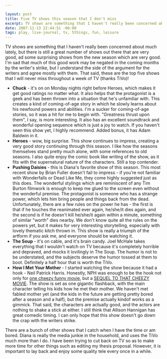 ```yaml
--- 

layout: post
title: Five TV shows this season that I don't miss
excerpt: TV shows are something that I haven't really been concerned about much lately, but there is still a great number of shows out there that are very good, ad some surprising shows from the new season which are very good.  I'm sad that much of this good work may be negated in the coming months by the writer's strike, but I understand the side of the argument for the writers and agree mostly with them.
date: 2007-11-13 22:44:51 -06:00
tags: play, live-journal, tv, 5things, fun, leisure
---
```

TV shows are something that I haven't really been concerned about much lately, but there is still a great number of shows out there that are very good, ad some surprising shows from the new season which are very good.  I'm sad that much of this good work may be negated in the coming months by the writer's strike, but I understand the side of the argument for the writers and agree mostly with them.  That said, these are the top five shows that I will never miss throughout a week of TV (thanks TiVo)!
<ul>
	<li> <strong>Chuck</strong> - it's on on Monday nights right before Heroes, which makes it get good ratings no matter what.   It also helps that the protagonist is a geek and has been thrown into a situation that he's unfamiliar with.  This creates a kind of coming-of-age story in which he slowly learns about his newfound powers and abilities.  I'm a sucker for coming-of-age stories, so it was a hit for me to begin with.  "Greatness thrust upon them", I say, is more interesting.  It also has an excellent soundtrack and wonderful opening sequence which is just a joy to watch.  If you haven't seen this show yet, I highly recommend.  Added bonus, it has Adam Baldwin in it.</li>
	<li> <strong>Heroes</strong> - wow, big surprise.  This show continues to impress, creating a very good story continuing through this season.  I like how the seasons themselves stand pretty much alone, with some references to old seasons.  I also quite enjoy the comic book like writing of the show, as it fits with the supernatural nature of the characters.  Still a top contender.</li>
	<li> <strong> Pushing Daisies </strong> - this is Diana's favorite show of this season.  This most recent show by Brian Fuller doesn't fail to impress - if you're not familiar with Wonderfalls or Dead Like Me, they come highly suggested just as this does.  The wonderful stylings which are reminiscent of any Tim Burton filmwork is enough to keep me glued to the screen even without the wonderful premise.  The protagonist is someone who has a strange power, which lets him bring people and things back from the dead.  Unfortunately, there are a few rules on the power he has - the first is that if he touches the reanimated ever again, he/she/it dies again, and the second is if he doesn't kill he/she/it again within a minute, something of similar "worth" dies nearby.  We don't know quite all the rules on the powers yet, but it makes for very interesting storytelling, especially with lovely thematic kitch thrown in.  This show is really a triumph of the artform if you ask me, and everyone should be watching it.</li>
	<li> <strong> The Soup </strong> - it's on cable, and it's brain candy.  Joel McHale takes everything that I wouldn't watch on TV because it's completely horrible and depraved, and mocks it lovilingly in The Soup.  The humor is not to be understated, and the subjects deserve the humor tossed at them to boot.  Definitely a half hour that is worth the TiVo.</li>
	<li> <strong> How I Met Your Mother </strong> - I started watching the show because it had a hook - Neil Patrick Harris.  Honestly, NPH was enough to be the hook not only for <a href="http://www.imdb.com/title/tt0366551/">one cheezy funny movie</a>, but a <a href="http://www.haroldandkumar.com/">SEQUEL TO THAT CHEEZY MOVIE</a>.   The show is set as one gigantic flashback, with the main character telling his kids how he met their mother.  We haven't met fabled mother yet (and the kids in the future are getting pretty bored after a season and a half), but the premise actually kindof works as a gimmick.  That said, the characters are actually good, and the actors are nothing to shake a stick at either.  I still think that Allison Hannigan has great comedic timing.  I can only hope that this show doesn't go down the crap with the writers strike.</li>
</ul>
There are a bunch of other shows that I catch when I have the time or am bored.  Diana is really the media junkie in the household, and uses the TiVo much more than I do.  I have been trying to cut back on TV so as to make more time for other things such as editing my thesis proposal.  However, it is important to lay back and enjoy some quality tele every once in a while.
